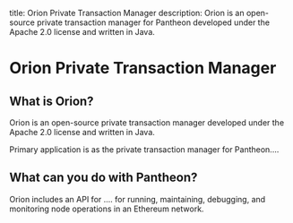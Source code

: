 title: Orion Private Transaction Manager
description: Orion is an open-source private transaction manager for Pantheon developed under the Apache 2.0 license and written in Java. 
<!--- END of page meta data -->

# Orion Private Transaction Manager

## What is Orion?

Orion is an open-source private transaction manager developed under the Apache 2.0 license and written in Java. 

Primary application is as the private transaction manager for Pantheon.... 


## What can you do with Pantheon?

Orion includes an API for .... 
for running, maintaining, debugging, and monitoring node operations in an Ethereum network. 